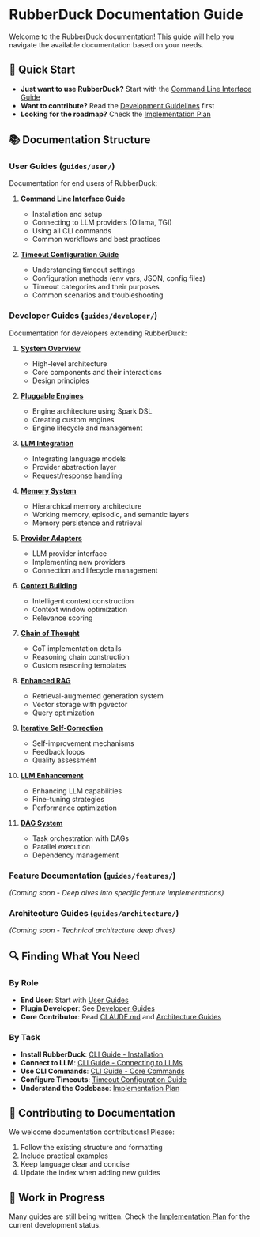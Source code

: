 # RubberDuck Documentation Guide

Welcome to the RubberDuck documentation! This guide will help you navigate the available documentation based on your needs.

## 🎯 Quick Start

- **Just want to use RubberDuck?** Start with the [Command Line Interface Guide](user/001-command_line_interface.md)
- **Want to contribute?** Read the [Development Guidelines](../CLAUDE.md) first
- **Looking for the roadmap?** Check the [Implementation Plan](../planning/implementation_plan.md)

## 📚 Documentation Structure

### User Guides (`guides/user/`)

Documentation for end users of RubberDuck:

1. **[Command Line Interface Guide](user/001-command_line_interface.md)**
   - Installation and setup
   - Connecting to LLM providers (Ollama, TGI)
   - Using all CLI commands
   - Common workflows and best practices

2. **[Timeout Configuration Guide](user/002-timeouts-configuration.md)**
   - Understanding timeout settings
   - Configuration methods (env vars, JSON, config files)
   - Timeout categories and their purposes
   - Common scenarios and troubleshooting

### Developer Guides (`guides/developer/`)

Documentation for developers extending RubberDuck:

1. **[System Overview](developer/000-system_overview.md)**
   - High-level architecture
   - Core components and their interactions
   - Design principles

2. **[Pluggable Engines](developer/001-pluggable_engines.md)**
   - Engine architecture using Spark DSL
   - Creating custom engines
   - Engine lifecycle and management

3. **[LLM Integration](developer/002-llm_integration.md)**
   - Integrating language models
   - Provider abstraction layer
   - Request/response handling

4. **[Memory System](developer/003-os_memory_system.md)**
   - Hierarchical memory architecture
   - Working memory, episodic, and semantic layers
   - Memory persistence and retrieval

5. **[Provider Adapters](developer/004-provider_adapters.md)**
   - LLM provider interface
   - Implementing new providers
   - Connection and lifecycle management

6. **[Context Building](developer/005-context_building.md)**
   - Intelligent context construction
   - Context window optimization
   - Relevance scoring

7. **[Chain of Thought](developer/006-chain_of_thought.md)**
   - CoT implementation details
   - Reasoning chain construction
   - Custom reasoning templates

8. **[Enhanced RAG](developer/007-enhanced_rag.md)**
   - Retrieval-augmented generation system
   - Vector storage with pgvector
   - Query optimization

9. **[Iterative Self-Correction](developer/008-iterative_self_correction.md)**
   - Self-improvement mechanisms
   - Feedback loops
   - Quality assessment

10. **[LLM Enhancement](developer/009-llm_enhancement.md)**
    - Enhancing LLM capabilities
    - Fine-tuning strategies
    - Performance optimization

11. **[DAG System](developer/010-directed_acyclic_graph.md)**
    - Task orchestration with DAGs
    - Parallel execution
    - Dependency management

### Feature Documentation (`guides/features/`)

*(Coming soon - Deep dives into specific feature implementations)*

### Architecture Guides (`guides/architecture/`)

*(Coming soon - Technical architecture deep dives)*

## 🔍 Finding What You Need

### By Role

- **End User**: Start with [User Guides](#user-guides-guidesuser)
- **Plugin Developer**: See [Developer Guides](#developer-guides-guidesdeveloper)
- **Core Contributor**: Read [CLAUDE.md](../CLAUDE.md) and [Architecture Guides](#architecture-guides-guidesarchitecture)

### By Task

- **Install RubberDuck**: [CLI Guide - Installation](user/001-command_line_interface.md#installation--setup)
- **Connect to LLM**: [CLI Guide - Connecting to LLMs](user/001-command_line_interface.md#connecting-to-llms)
- **Use CLI Commands**: [CLI Guide - Core Commands](user/001-command_line_interface.md#core-commands)
- **Configure Timeouts**: [Timeout Configuration Guide](user/002-timeouts-configuration.md)
- **Understand the Codebase**: [Implementation Plan](../planning/implementation_plan.md)

## 📝 Contributing to Documentation

We welcome documentation contributions! Please:

1. Follow the existing structure and formatting
2. Include practical examples
3. Keep language clear and concise
4. Update the index when adding new guides

## 🚧 Work in Progress

Many guides are still being written. Check the [Implementation Plan](../planning/implementation_plan.md) for the current development status.